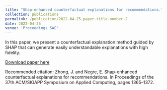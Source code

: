 ```yaml
---
title: "Shap-enhanced counterfactual explanations for recommendations."
collection: publications
permalink: /publication/2022-04-25-paper-title-number-2
date: 2022-04-25
venue: 'Proceedings SAC'
---
```

In this paper, we present a counterfactual explanation method guided by SHAP that can generate easily understandable explanations with high fidelity.

[Download paper here](https://dl.acm.org/doi/abs/10.1145/3477314.3507029)

Recommended citation: Zhong, J. and Negre, E. Shap-enhanced counterfactual explanations for recommendations. In Proceedings of the 37th ACM/SIGAPP Symposium on Applied Computing, pages 1365–1372.
